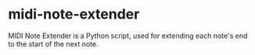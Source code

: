 # midi-note-extender
MIDI Note Extender is a Python script, used for extending each note's end to the start of the next note.

